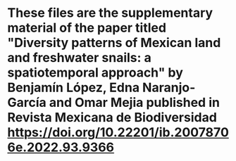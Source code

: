 # These files are the supplementary material of the paper titled "Diversity patterns of Mexican land and freshwater snails: a spatiotemporal approach" by Benjamín López, Edna Naranjo-García and Omar Mejia published  in Revista Mexicana de Biodiversidad  https://doi.org/10.22201/ib.20078706e.2022.93.9366
